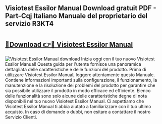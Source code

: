 ## Visiotest Essilor Manual Download gratuit PDF - Part-Cqj Italiano Manuale del proprietario del servizio R3KT4

# <h2><a href="http://dfc3gt.blite.top/?on=Visiotest+Essilor+Manual">🔗Download 👉🔴 Visiotest Essilor Manual</a></h2>

[![Visiotest Essilor Manual download](https://i.imgur.com/lujVjoI.png)](http://dfc3gt.blite.top/?on=Visiotest+Essilor+Manual)
Inizia oggi con il tuo nuovo Visiotest Essilor Manual! Questa guida per l'utente fornisce una panoramica dettagliata delle caratteristiche e delle funzioni del prodotto. Prima di utilizzare Visiotest Essilor Manual, leggere attentamente questo Manuale. Contiene informazioni importanti sulla configurazione, il funzionamento, la manutenzione e la risoluzione dei problemi del prodotto per garantire che sia possibile utilizzare il prodotto in modo efficace ed efficiente. Elenco delle funzionalità sono solo alcune delle caratteristiche degne di nota disponibili nel tuo nuovo Visiotest Essilor Manual. Ci aspettiamo che Visiotest Essilor Manual ti abbia aiutato a familiarizzare con il tuo ultimo acquisto. In caso di domande o dubbi, non esitare a contattare il nostro Servizio Clienti.
